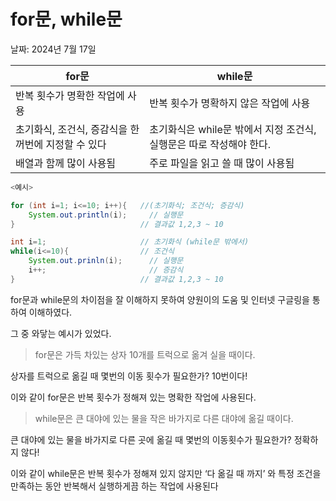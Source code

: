 # for문, while문

날짜: 2024년 7월 17일

| for문 | while문 |
| --- | --- |
| 반복 횟수가 명확한 작업에 사용 | 반복 횟수가 명확하지 않은 작업에 사용 |
| 초기화식, 조건식, 증감식을 한꺼번에 지정할 수 있다 | 초기화식은 while문 밖에서 지정 조건식, 실행문은 따로 작성해야 한다. |
| 배열과 함께 많이 사용됨 | 주로 파일을 읽고 쓸 때 많이 사용됨 |

```java
<예시>

for (int i=1; i<=10; i++){   //(초기화식; 조건식; 증감식)
	System.out.println(i);     // 실행문
}                            // 결과값 1,2,3 ~ 10

int i=1;                     // 초기화식 (while문 밖에서)
while(i<=10){                // 조건식
	System.out.prinln(i);      // 실행문
	i++;                       // 증감식
}                            // 결과값 1,2,3 ~ 10
```

for문과 while문의 차이점을 잘 이해하지 못하여 양원이의 도움 및 인터넷 구글링을 통하여 이해하였다.

그 중 와닿는 예시가 있었다.

> for문은 가득 차있는 상자 10개를 트럭으로 옮겨 실을 때이다.
> 

상자를 트럭으로 옮길 때 몇번의 이동 횟수가 필요한가? 10번이다!

이와 같이 for문은 반복 횟수가 정해져 있는 명확한 작업에 사용된다.

> while문은 큰 대야에 있는 물을 작은 바가지로 다른 대야에 옮길 때이다.
> 

큰 대야에 있는 물을 바가지로 다른 곳에 옮길 때 몇번의 이동횟수가 필요한가? 정확하지 않다!

이와 같이 while문은 반복 횟수가 정해져 있지 않지만 ‘다 옮길 때 까지’ 와 특정 조건을 만족하는 동안 반복해서 실행하게끔 하는 작업에 사용된다

